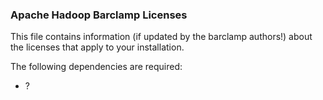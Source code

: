 ### Apache Hadoop Barclamp Licenses

This file contains information (if updated by the barclamp authors!) about the licenses that apply to your installation.

The following dependencies are required:

* ?



